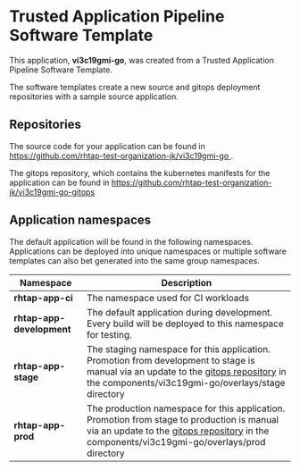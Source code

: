 # Trusted Application Pipeline Software Template

This application, **vi3c19gmi-go**, was created from a Trusted Application Pipeline Software Template.

The software templates create a new source and gitops deployment repositories with a sample source application. 

## Repositories

The source code for your application can be found in [https://github.com/rhtap-test-organization-jk/vi3c19gmi-go ](https://github.com/rhtap-test-organization-jk/vi3c19gmi-go ).
 
The gitops repository, which contains the kubernetes manifests for the application can be found in 
[https://github.com/rhtap-test-organization-jk/vi3c19gmi-go-gitops ](https://github.com/rhtap-test-organization-jk/vi3c19gmi-go-gitops ) 

## Application namespaces 

The default application will be found in the following namespaces. Applications can be deployed into unique namespaces or multiple software templates can also bet generated into the same group namespaces.  

|  Namespace   |  Description   |  
| -------- | -------- |
| **rhtap-app-ci** | The namespace used for CI workloads |
| **rhtap-app-development** | The default application during development. Every build will be deployed to this namespace for testing. |
| **rhtap-app-stage** | The staging namespace for this application. Promotion from development to stage is manual via an update to the [gitops repository](https://github.com/rhtap-test-organization-jk/vi3c19gmi-go-gitops ) in the components/vi3c19gmi-go/overlays/stage directory |
| **rhtap-app-prod** | The production namespace for this application. Promotion from stage to production is manual via an update to the [gitops repository](https://github.com/rhtap-test-organization-jk/vi3c19gmi-go-gitops ) in the components/vi3c19gmi-go/overlays/prod directory |